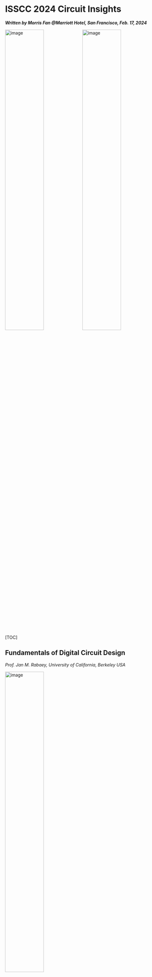 # ISSCC 2024 Circuit Insights

***Written by Morris Fan @Marriott Hotel, San Francisco, Feb. 17, 2024***

<img src="/blog_pic/pics/isscc.jpg" alt="image" width="50%" height="auto" ><img src="/blog_pic/pics/pic_with_prof_jan.jpg" alt="image" width="50%" height="auto" >

[TOC]

## Fundamentals of Digital Circuit Design

*Prof. Jan M. Rabaey, University of California, Berkeley USA*

<img src="/blog_pic/pics/prof_jan.jpg" alt="image" width="50%" height="auto" >

**Compute, Communicate, Acquire/Act**

In digital design and computing, we focused on complexity at low cost.

From the lower level to the top: Boolean (0 and 1), logic gate control, processor, and memories to software.

We use VOLTAGE representation for signals (current, flux can also but no). Voltage signals are not ideal since it is affected by the environment, couple, and noises. We define threshold range.

**Regeneration:** no accumulation of noise in complex circuits. 

- In contrast to analog circuits. Which allows you to stack up circuits.

In the digital world, we view transistors as switches. However, it is not ideal and determines speed (performance) and energy consumption, caused by parasitic caps and resistance (Cs, Cd, Ron, Roff).

Charge and discharge caps, delay

**Energy and power:**

- Switching (dynamic consumption) = $\text{C}_{2} * V^2 * f$

- Static consumption = $\frac{V^2}{R_{off}}$

**Modularity and hierarchy:**

- Combine Easy composability to get a modular design approach.
- Delay = D1+D2
- Hierarchy to handling complexity
- F = (F1, F2) functions

**Timing and Sequential Circuits:**

- Asynchronous design is not ideal

- The absolute, time reference, clock synchronizes Clk to ensure function completion and order execution steps to achieve that once the signal passes clk, the signal is stable. Clk can’t be too fast, **o.w. Clk edges are subject to delay (skew) and noise (jitter)**

- Provide timing margins to offset worst-case scenarios

- Optimize clk distribution network

**Verification:**
- Functionality
- Signal noise margins
- Timing margins
- Optimize and repetition

**Jitter impact:** 2 wires too close to each other (coupling caps btw the wires), bad clk, minimize the variance, solve by adding buffers.

> Q: Asynchronous clk is not useful since it didn’t have great EDA, is it worth developed?
R: Only triggered when the signal is changing, so the time variance is large, and we are doing worst case circuits, so it’s hard to design timing margin.

- SPICE doesn’t scale in billions of transistors. 

**Design methodology:**
- Verification and design automation (freedom from component choice)
- To make a reliable circuit, **Always Stick to the design rules**.

Design productivity: transistor-level => gate level => register transfer level (RTL) => reuse => AI design tools? => AI designing computers? **(What’s the rule and the role of the designer?)**

**Verilog:**
- Structure: HOW
- Behavior: WHAT

**Reuse the block**
Raising the bar, start using Python, java, tensor flow => the generator (ex. RISC-V)

As we are approaching the physical limitation. The ingenuity of humans and the ingenuity of nature, are there any natural models (different aspects)?

> Q: Why don’t we redesign the gate levels to increase the performance? Since you also need to redesign the verifications. choose the now that WINS. Will AI do the verification faster? 
R: Cost time and efforts.

> Q: Any other physical materials other than silicon to push regeneration. Quantum? Neural?
R: Sometimes you are not able to consider worst case scenario, like Gaussian distribution? Put circuits for detection, error correction to assist design.

> Q: Ideas on Moore’s law? 
R: Increase density, CFet (PMOS over NMOS).


## CMOS Circuit for Biomedical Applications

*Prof. Carolina Mora Lopez, IMEC, Leuven, Belgium*

<img src="/blog_pic/pics/prof_carolina.jpg" alt="image" width="50%" height="auto" >

**The complexity of the human brain v.s. technology.**
Aiming to manage disease, ease pain……

How can we interface with technology?

- Sense: getting information from bio-electric signals
- Actuate: Drive a certain organ

**Problem 1: Electrical noise**

- Thermal noise
    - a.k.a. white noise (noise for static resistance generated by the random thermal motion of charge carriers)
    - $V_n(RMS) = \sqrt{4KTRB}$

- Flicker noise
    - a.k.a. white noise (1/f noise) in transistors is caused by imperfections in the crystalline structure of semiconductors

- Noise spectrum
    - avg noise power at each frequency

- Corner frequency
    - where two noises coincide
    - Biopotential signals are low-frequency signals
    - Must minimize Both noises

- Design Trade-offs
    - area v.s. noise and power v.s. noise

#### Interface with Biology

- Cell, electro-chemical reactions

- Electrode is the electrical interface between tissue and electronics.

**Problem 2: Electrode DC Offset (EDO)**
- How do you design your amplifier?

    - Half-cell potential might be positive or negative depending on the material

    - Electrode impedance magnitude decreases as the frequency gets higher

- Achieving a high impedance in AC
    - Small $V_{EDO}$ = low Zin @DC, for AC, is not that straightforward

    - Vin = vbio + VEDO, EDO should not be an amplifier.

- How to remove EDO? 
    - High pass filter, reject fc < 1Hz

    - Make zin > 10*Zele to reduce noise.

**Biopotential Amplifier General Metrics (Spec of bio-amp)**
- Low noise
- Can reject EDO
- High input impedance
- Application spec requirement:
    - Small area
    - Low power
    - Good linearity
    - Low input leakage (BJT has input current which is deserted)

**Complete biopotential readout**
1. Recording electrode
2. low-noise amp (the one that wants to be optimized) + 
3. filter
4. programmable gain amplifier
5. ADC (determine signal quality, how many bits/levels required)(but not over-designed, expensive, enough is enough, more bits
6. more power needs to compute)

**LNA**
- Negative Feedback loop diff amp
    - Pseudo-resistors
        -Diode-connected MOS biased in cut-off
        -The equivalent resistance values > 100G ohms
        -Small area
        -non-linear
        -temperature dependent


**Differential amplifier**
Upper PMOS (Mpi) dominates the noise
To achieve low noise
- large gm in Mpi for PMOS input pairs
- small gm in Mnb for NMOS active loads (lower MOS in the right bottom)

**Multi-channel readout**

Multi-channel readout can enable high-density sensing

**Neural readout ASIC**
- Neuro-probe
    - Brain behaviors (SoC)
    - Time-division multiplexing

- Needles

**Summary**
Biopotential are small (uV-mV) and low-frequency (<10kHz) signals

> Q: Neural link claimed they have implanted a ‘brain-reading’ device into a person. allowing a person with severe paralysis to control a computer, robotic arm, wheelchair or other device through thought alone. What do you think of the future of putting chips to normal human beings or it should stick with medical usage.
> R: Yes, it might happened, this is not the first approach people claims to put chips into human brains. it is high risks procedures, some day it might be in customer electric such as gaming and daily lives.

> Q: Battery and power
> R: Power supplies, when to charge the device and how often should you charge the device. Noise cancellation to decrease power consumption

## Lunch Networking

<img src="/blog_pic/pics/lunch.jpg" alt="image" width="50%" height="auto" >

## The Basic of Ratio Frequency (RF) Circuits
*Prof. Hossein Hashemi, University of Southern California, USA*

<img src="/blog_pic/pics/prof_hossein.jpg" alt="image" width="50%" height="auto" >

In the air, EM waves travel at the speed of light. 
- Propagation speed is **lower** in another $medium = distance / speed$

- The electric and magnetic fields vary with time as sinusoids. 
- The propagating wave is periodic in space as well. 
- Wavelength is the special of the EM wave.
- $Wavelength = speed/frequency$
- RF refers to wavelength btw $10^5 to 10^{-4}$, if the wavelength is long enough, it is available to see behind the wall. 

> Modulation is the process of extracting the information signal from a modulated carrier signal.

**Radiofrequency transmitter modulator**
**Radio frequency receiver demodulator**

$I(t)cos(wt) + Q(t)sin(wt) = a(t)cos(wt+theta(t))$

- Modern radio frequency receiver
    - Signal => bandpass filter => ......

- Average power consumption of resistors = $V^2/2R$
- For caps (current is the derivative of voltage): sometimes it gives power, sometimes stores power.

- Parasitic caps create a low-impedance path at high frequency. (Vout becomes zero at high frequency). 
    - In order to create a bandpass filter, we want to resonate, so we **add an inductor parallel** to the caps.

**The hardest part is power amplifier to transmit the signal over a longer distance.**

> The problem is that if the device consumes large power, it requires high voltage too. But circuits now consume voltage less than 1V. and the antenna resistance is fixed.
Instead, we use transformers (2 inductors)

Impedance transformer: CM connected to (LM to gnd). Comments “emoter”

**Oscillator:**
- During LC resonate, no energy is lost.
- T = 2*pi*(LC)^0.5

**RF Mixers:**
- An LTI system cannot multiply two signals.
    - Switching mixer (Vcontrol > 0 = on)

- Any periodic waveform can be represented using Fourier series
$Vout = p(t) * v(t)$
By Fourier series, we get the desired signal but also a bunch of unwanted signals, but we got a bandpass filter.

**Summary:**
- Modern RF circuits use analog and digital techniques.
- Important concepts related to RF circuits: noise, linearity……
- RFIC designers are in high demand

> Q: When the frequency is low enough, we can easily generate sine and cosine. But for higher frequency it is not energy efficient.
> R: Information separated to I and Q, multiply with oscillator(carrier wc) in between and add(using KCL) them together. 

> Q: Driving force between RF industry? pushing frequency higher to get different part of wavelength. Inductors and caps for resonate are large, occupied lots of area. Can we replace inductor?
R: Tunnel creation: focus the beam like a laser, spacial diversity
>  - Technics to reduce parasitic caps, literally minimize length and width of wires, make circuit compact or 4 RF circuit, resonate cancelled out. make Transmission line

> Q: Negative caps? 
> R: Noise linearity issue

## The Basic of Silicon-Photonic Circuits
*Prof. Sudip Shehkar, University of British Columbia, Canada*

<img src="/blog_pic/pics/prof_sudip.jpg" alt="image" width="50%" height="auto" >

**Improve performance:** 
- speed
- latency
- parallelism //CMOS

**Transceiver:** 
- transmitter and receiver

Miniaturize discrete or bulky components //RF-CMOS

CMOS SOI (Silicon on Insulator)

Enable new application: 
- Silicon photonics CMOS SOI

**CMOS strengths and weaknesses**
***Great:***
- High gain
- switching
- generating clock frequency up to 100s of GHz

Realizing complex functions with billions of transistors on a single chip

***Limitation:***
- Having limitations driving high-speed data from one chip to another over a long distance, due to Cu loss, interacting(sensing, detecting) with different particles and waves.

***Silicon photonics:*** 
- new tech
- promising to Complement some challenges ex. Increase speed, reduce latency, and reduce power.
- Usage in data center, cloud
- Shrink the LIDAR on a small chip to lower the cost.
- Data centers are connected to optical fiber.

Frequency-dependent loss in the Cu channel creates inter-system interferences (ISI)

Loss increases at high rates and loss increases with the length of interconnect => Equalizer helps. **But consumes power**

Get rid of fiber, instead, using optical fiber for cable (less attenuated), and change the source to laser (tera Hz), couple the laser into photonic chip => silicon photonic

Optical switch (modulator) to block the laser-driven by electronic. (amplitude modulation)

**Fiber sending:**
- different lengths
- different light
- less interrupt with each other
- Support multiple data streams, each on a separate wavelength, on the same waveguide of fiver (WDM)

**Electro-optical link:**
- since now we are talking about terahertz, the wavelength is extremely small, so we need electronic control.

**Y-branch splitter:** 
- 50/50 intensity splitter with output ports identical in phase

**Photodetector/photodiodes (PDs)**
- Produce current from current phonons

**Passives:**
- Mach-Zehnder interferometer (MZI) //split then add up
- $I0 = (Iin/2)*(1+cos(theta))$, so we control the modulator by different phase shifts.
- By adding different voltages, we get different phase shifts, and we get the current

N is a measure of the reduction of the velocity of light in a medium vs vacuum, $v=c/n$.
Change n to change velocity, $l=v*t=c*t/n$

**Thermal phase shifter (TPS):**
- add a metal resistor near the Si waveguide, heating up when a current flows through it.

**High-speed phase shifter:**
- Dope the Si rib waveguide to make a p-n junction

The diode also has parasitics caps, so we use transmission lines to lower caps or cancel out with inductors.

Put both electronics and photons in Si-process: cointegrated and ……

**Biosensors:** 
- sensing refractive index, ring resonator (bandpass filter). 
- We can drop blood on this ring to detect COVID-19 viruses, and we can scale it into other COVID-19 alpha, beta……

> Q: Send info with time as reference
R: Synchronize

> Pulse amplitude modulation

> Noise consideration about the PN junction modulator? 

> Q: Do I need to worry about refraction? 
R: Not a problem for the high-speed circuit. What's the case we want refraction? Surface grating coupling, use it to combine lights. 

